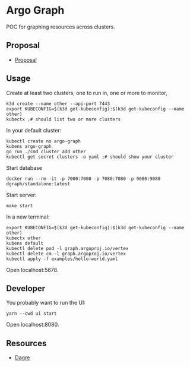 # Argo Graph

POC for graphing resources across clusters.

## Proposal

* [Proposal](https://docs.google.com/document/d/15H09bsRvdyIAPSUjsnlmqzu-z3N9ZfLnYb-CEJ8uBaM/edit)

## Usage

Create at least two clusters, one to run in, one or more to monitor,

```
k3d create --name other --api-port 7443
export KUBECONFIG=$(k3d get-kubeconfig):$(k3d get-kubeconfig --name other)
kubectx ;# should list two or more clusters
```

In your default cluster:

```
kubectl create ns argo-graph
kubens argo-graph
go run ./cmd cluster add other
kubectl get secret clusters -o yaml ;# should show your cluster
```

Start database

```
docker run --rm -it -p 7000:7000 -p 7080:7080 -p 9080:9080 dgraph/standalone:latest
```

Start server:

```
make start
```

In a new terminal:

```
export KUBECONFIG=$(k3d get-kubeconfig):$(k3d get-kubeconfig --name other)
kubectx other
kubens default
kubectl delete pod -l graph.argoproj.io/vertex
kubectl delete cm -l graph.argoproj.io/vertex
kubectl apply -f examples/hello-world.yaml
```

Open localhost:5678.

## Developer

You probably want to run the UI:

```
yarn --cwd ui start
```

Open localhost:8080.

## Resources

* [Dagre](https://github.com/dagrejs/dagre/wiki)
